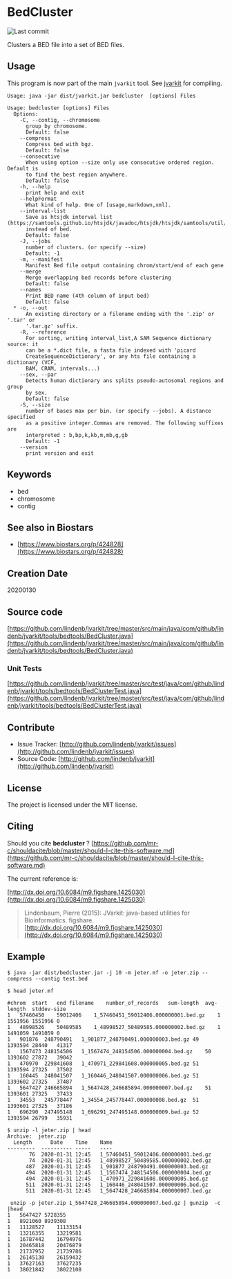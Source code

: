 # BedCluster

![Last commit](https://img.shields.io/github/last-commit/lindenb/jvarkit.png)

Clusters a BED file into a set of BED files.


## Usage


This program is now part of the main `jvarkit` tool. See [jvarkit](JvarkitCentral.md) for compiling.


```
Usage: java -jar dist/jvarkit.jar bedcluster  [options] Files

Usage: bedcluster [options] Files
  Options:
    -C, --contig, --chromosome
      group by chromosome.
      Default: false
    --compress
      Compress bed with bgz.
      Default: false
    --consecutive
      When using option --size only use consecutive ordered region. Default is 
      to find the best region anywhere.
      Default: false
    -h, --help
      print help and exit
    --helpFormat
      What kind of help. One of [usage,markdown,xml].
    --interval-list
      Save as htsjdk interval list (https://samtools.github.io/htsjdk/javadoc/htsjdk/htsjdk/samtools/util/IntervalList.html) 
      instead of bed.
      Default: false
    -J, --jobs
      number of clusters. (or specify --size)
      Default: -1
    -m, --manifest
      Manifest Bed file output containing chrom/start/end of each gene
    --merge
      Merge overlapping bed records before clustering
      Default: false
    --names
      Print BED name (4th column of input bed)
      Default: false
  * -o, --out
      An existing directory or a filename ending with the '.zip' or '.tar' or 
      '.tar.gz' suffix.
    -R, --reference
      For sorting, writing interval_list,A SAM Sequence dictionary source: it 
      can be a *.dict file, a fasta file indexed with 'picard 
      CreateSequenceDictionary', or any hts file containing a dictionary (VCF, 
      BAM, CRAM, intervals...)
    --sex, --par
      Detects human dictionary ans splits pseudo-autosomal regions and group 
      by sex.
      Default: false
    -S, --size
      number of bases max per bin. (or specify --jobs). A distance specified 
      as a positive integer.Commas are removed. The following suffixes are 
      interpreted : b,bp,k,kb,m,mb,g,gb
      Default: -1
    --version
      print version and exit

```


## Keywords

 * bed
 * chromosome
 * contig



## See also in Biostars

 * [https://www.biostars.org/p/424828](https://www.biostars.org/p/424828)



## Creation Date

20200130

## Source code 

[https://github.com/lindenb/jvarkit/tree/master/src/main/java/com/github/lindenb/jvarkit/tools/bedtools/BedCluster.java](https://github.com/lindenb/jvarkit/tree/master/src/main/java/com/github/lindenb/jvarkit/tools/bedtools/BedCluster.java)

### Unit Tests

[https://github.com/lindenb/jvarkit/tree/master/src/test/java/com/github/lindenb/jvarkit/tools/bedtools/BedClusterTest.java](https://github.com/lindenb/jvarkit/tree/master/src/test/java/com/github/lindenb/jvarkit/tools/bedtools/BedClusterTest.java)


## Contribute

- Issue Tracker: [http://github.com/lindenb/jvarkit/issues](http://github.com/lindenb/jvarkit/issues)
- Source Code: [http://github.com/lindenb/jvarkit](http://github.com/lindenb/jvarkit)

## License

The project is licensed under the MIT license.

## Citing

Should you cite **bedcluster** ? [https://github.com/mr-c/shouldacite/blob/master/should-I-cite-this-software.md](https://github.com/mr-c/shouldacite/blob/master/should-I-cite-this-software.md)

The current reference is:

[http://dx.doi.org/10.6084/m9.figshare.1425030](http://dx.doi.org/10.6084/m9.figshare.1425030)

> Lindenbaum, Pierre (2015): JVarkit: java-based utilities for Bioinformatics. figshare.
> [http://dx.doi.org/10.6084/m9.figshare.1425030](http://dx.doi.org/10.6084/m9.figshare.1425030)


## Example

```
$ java -jar dist/bedcluster.jar -j 10 -m jeter.mf -o jeter.zip --compress --contig test.bed

$ head jeter.mf

#chrom	start	end	filename	number_of_records	sum-length	avg-length	stddev-size
1	57460450	59012406	1_57460451_59012406.000000001.bed.gz	1	1551956	1551956	0
1	48998526	50489585	1_48998527_50489585.000000002.bed.gz	1	1491059	1491059	0
1	901876	248790491	1_901877_248790491.000000003.bed.gz	49	1393594	28440	41317
1	1567473	248154506	1_1567474_248154506.000000004.bed.gz	50	1393602	27872	39042
1	470970	229841608	1_470971_229841608.000000005.bed.gz	51	1393594	27325	37502
1	160445	248041507	1_160446_248041507.000000006.bed.gz	51	1393602	27325	37487
1	5647427	246685894	1_5647428_246685894.000000007.bed.gz	51	1393601	27325	37433
1	34553	245778447	1_34554_245778447.000000008.bed.gz	51	1393601	27325	37186
1	696290	247495148	1_696291_247495148.000000009.bed.gz	52	1393594	26799	35931

$ unzip -l jeter.zip | head
Archive:  jeter.zip
  Length      Date    Time    Name
---------  ---------- -----   ----
       76  2020-01-31 12:45   1_57460451_59012406.000000001.bed.gz
       74  2020-01-31 12:45   1_48998527_50489585.000000002.bed.gz
      487  2020-01-31 12:45   1_901877_248790491.000000003.bed.gz
      494  2020-01-31 12:45   1_1567474_248154506.000000004.bed.gz
      494  2020-01-31 12:45   1_470971_229841608.000000005.bed.gz
      511  2020-01-31 12:45   1_160446_248041507.000000006.bed.gz
      511  2020-01-31 12:45   1_5647428_246685894.000000007.bed.gz

 unzip -p jeter.zip 1_5647428_246685894.000000007.bed.gz | gunzip  -c  |head
1	5647427	5728355
1	8921060	8939308
1	11128527	11133154
1	13216355	13219581
1	16787442	16794976
1	20465818	20476879
1	21737952	21739786
1	26145130	26159432
1	37627163	37627235
1	38021842	38022108
```



